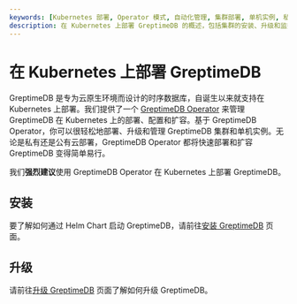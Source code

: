 ```yaml
---
keywords: [Kubernetes 部署, Operator 模式, 自动化管理, 集群部署, 单机实例, 私有云, 公有云]
description: 在 Kubernetes 上部署 GreptimeDB 的概述，包括集群的安装、升级和监控等内容。
---
```


# 在 Kubernetes 上部署 GreptimeDB

GreptimeDB 是专为云原生环境而设计的时序数据库，自诞生以来就支持在 Kubernetes 上部署。我们提供了一个 [GreptimeDB Operator](https://github.com/GrepTimeTeam/greptimedb-operator) 来管理 GreptimeDB 在 Kubernetes 上的部署、配置和扩容。基于 GreptimeDB Operator，你可以很轻松地部署、升级和管理 GreptimeDB 集群和单机实例。无论是私有还是公有云部署，GreptimeDB Operator 都将快速部署和扩容 GreptimeDB 变得简单易行。

我们**强烈建议**使用 GreptimeDB Operator 在 Kubernetes 上部署 GreptimeDB。

## 安装

要了解如何通过 Helm Chart 启动 GreptimeDB，请前往[安装 GreptimeDB](./installation.md) 页面。

## 升级

请前往[升级 GreptimeDB](./upgrade.md) 页面了解如何升级 GreptimeDB。


